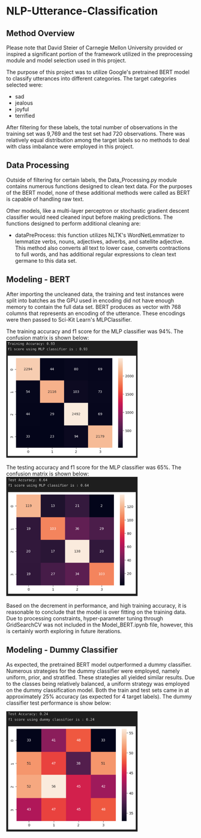 # NLP-Utterance-Classification

## Method Overview
Please note that David Steier of Carnegie Mellon University provided or inspired a significant portion of the framework utilized in the preprocessing module and model selection used in this project. 

The purpose of this project was to utilize Google's pretrained BERT model to classify utterances into different categories. The target categories selected were: 
* sad
* jealous
* joyful
* terrified

After filtering for these labels, the total number of observations in the training set was 9,769 and the test set had 720 observations. There was relatively equal distribution among the target labels so no methods to deal with class imbalance were employed in this project.

## Data Processing
Outside of filtering for certain labels, the Data_Processing.py module contains numerous functions designed to clean text data. For the purposes of the BERT model, none of these additional methods were called as BERT is capable of handling raw text. 

Other models, like a multi-layer perceptron or stochastic gradient descent classifier would need cleaned input before making predictions. The functions designed to perform additional cleaning are: 
* dataPreProcess: this function utilizes NLTK's WordNetLemmatizer to lemmatize verbs, nouns, adjectives, adverbs, and satellite adjective. This method also converts all text to lower case, converts contractions to full words, and has additional regular expressions to clean text germane to this data set.

## Modeling - BERT
After importing the uncleaned data, the training and test instances were split into batches as the GPU used in encoding did not have enough memory to contain the full data set. BERT produces as vector with 768 columns that represents an encoding of the utterance. These encodings were then passed to Sci-Kit Learn's MLPClassifier. 

The training accuracy and f1 score for the MLP classifier was 94%. The confusion matrix is shown below:<br />
<img src="./Static/BERT_Train.png" alt="drawing" width="350"/>

The testing accuracy and f1 score for the MLP classifier was 65%. The confusion matrix is shown below:<br />
<img src="./Static/BERT_Test.png" alt="drawing" width="350"/>

Based on the decrement in performance, and high training accuracy, it is reasonable to conclude that the model is over fitting on the training data. Due to processing constraints, hyper-parameter tuning through GridSearchCV was not included in the Model_BERT.ipynb file, however, this is certainly worth exploring in future iterations. 

## Modeling - Dummy Classifier
As expected, the pretrained BERT model outperformed a dummy classifier. Numerous strategies for the dummy classifier were employed, namely uniform, prior, and stratified. These strategies all yielded similar results. Due to the classes being relatively balanced, a uniform strategy was employed on the dummy classification model. Both the train and test sets came in at approximately 25% accuracy (as expected for 4 target labels). The dummy classifier test performance is show below:

<img src="./Static/Dummy_Test.png" alt="drawing" width="350"/>
<br />

